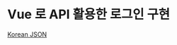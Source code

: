 # Vue 로 API 활용한 로그인 구현

[Korean JSON](https://koreanjson.com/?fbclid=IwAR3jv8BD4uZLg6UuKbowgkd4HYFzMRYt6LRzsqy1SSln3c7VYC4OKGqRiuo)